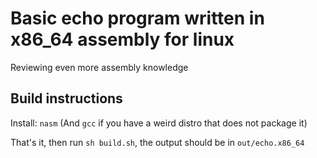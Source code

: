 # Basic echo program written in x86_64 assembly for linux
Reviewing even more assembly knowledge

## Build instructions

Install: `nasm` (And  `gcc` if you have a weird distro that does not package it)

That's it, then run `sh build.sh`, the output should be in `out/echo.x86_64`
